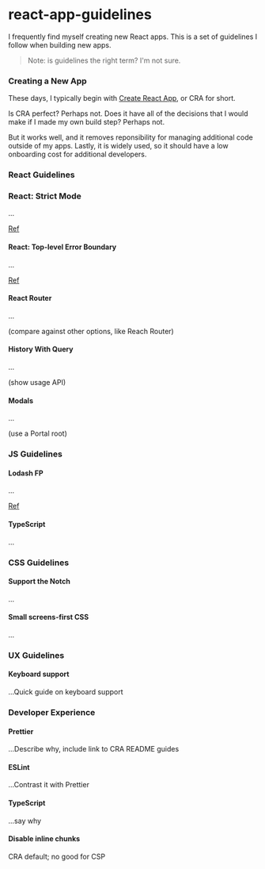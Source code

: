 # react-app-guidelines

I frequently find myself creating new React apps. This is a set of guidelines I follow when building new apps.

> Note: is guidelines the right term? I'm not sure.

### Creating a New App

These days, I typically begin with [Create React App](https://github.com/facebook/create-react-app), or CRA for short.

Is CRA perfect? Perhaps not. Does it have all of the decisions that I would make if I made my own build step? Perhaps not.

But it works well, and it removes reponsibility for managing additional code outside of my apps. Lastly, it is widely
used, so it should have a low onboarding cost for additional developers.

### React Guidelines

### React: Strict Mode

...

[Ref](https://reactjs.org/docs/strict-mode.html)

#### React: Top-level Error Boundary

...

[Ref](https://reactjs.org/docs/error-boundaries.html)

#### React Router

...

(compare against other options, like Reach Router)

#### History With Query

...

(show usage API)

#### Modals

...

(use a Portal root)

### JS Guidelines

#### Lodash FP

...

[Ref](https://medium.com/making-internets/why-using-chain-is-a-mistake-9bc1f80d51ba)

#### TypeScript

...

### CSS Guidelines

#### Support the Notch

...

#### Small screens-first CSS

...

### UX Guidelines

#### Keyboard support

...Quick guide on keyboard support

### Developer Experience

#### Prettier

...Describe why, include link to CRA README guides

#### ESLint

...Contrast it with Prettier

#### TypeScript

...say why

#### Disable inline chunks

CRA default; no good for CSP